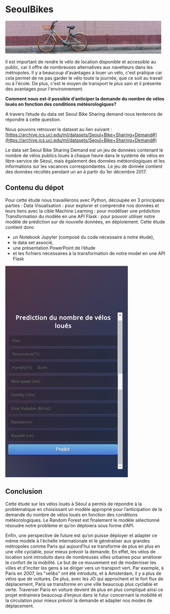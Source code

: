 # SeoulBikes

![alt text](https://github.com/tffnyzhng/SeoulBikes/blob/main/images_readme/image_velo.jpg?raw=true)

Il est important de rendre le vélo de location disponible et accessible au public, car il offre de nombreuses alternatives aux navetteurs dans les métropoles. Il y a beaucoup d'avantages à louer un vélo, c'est pratique car cela permet de ne pas garder le vélo toute la journée, que ce soit au travail ou à l'école. De plus, c'est le moyen de transport le plus sain et il présente des avantages pour l'environnement.

**Comment nous est-il possible d’anticiper la demande du nombre de vélos loués en fonction des conditions météorologiques?**

A travers l’etude du data set Seoul Bike Sharing demand nous tenterons de répondre à cette question.

Nous pouvons retrouver le dataset au lien suivant : [https://archive.ics.uci.edu/ml/datasets/Seoul+Bike+Sharing+Demand#](https://archive.ics.uci.edu/ml/datasets/Seoul+Bike+Sharing+Demand#)
<br>

Le data set Seoul Bike Sharing Demand est un jeu de données contenant le nombre de vélos publics loués à chaque heure dans le système de vélos en libre-service de Séoul, mais également des données météorologiques et les informations sur les vacances correspondantes. Le jeu de donnée contient des données récoltés pendant un an à partir du 1er décembre 2017. 


## Contenu du dépot
Pour cette étude nous travaillerons avec Python, découpée en 3 principales parties :
Data Visualisation : pour explorer et comprendre nos données et leurs liens avec la cible
Machine Learning : pour modéliser une prédiction
Transformation du modèle en une API Flask : pour pouvoir utiliser notre modèle de prédiction sur de nouvelle données, en déploiement.
Cette étude contient donc 
- un Notebook Jupyter (composé du code nécessaire à notre étude), 
- le data set associé,
- une présentation PowerPoint de l’étude 
- et les fichiers nécessaires à la transformation de notre model en une API Flask
 
![alt text](https://github.com/tffnyzhng/SeoulBikes/blob/main/images_readme/image_api.jpg?raw=true)

## Conclusion
Cette étude sur les vélos loués à Séoul a permis de répondre à la problématique en choisissant un modèle approprié pour l’anticipation de la demande du nombre de vélos loués en fonction des conditions météorologiques. Le Random Forest est finalement le modèle sélectionné résoudre notre problème et qu’on déploiera sous forme d’API.

Enfin, une perspective de future est qu’on puisse déployer et adapter ce même modèle à l'échelle internationale et le généraliser aux grandes métropoles comme Paris qui aujourd’hui se transforme de plus en plus en une ville cyclable, pour mieux prévoir la demande. En effet, les vélos de location sont introduits dans de nombreuses villes urbaines pour améliorer le confort de la mobilité. Le but de ce mouvement est de moderniser les villes et d'inciter les gens à se diriger vers un transport vert. Par exemple, à Paris en 2007, les "vélibs" ont été introduits, et à Amsterdam, il y a plus de vélos que de voitures. De plus, avec les JO qui approchent et le fort flux de déplacement, Paris se transforme en une ville beaucoup plus cyclable et verte. Traverser Paris en voiture devient de plus en plus compliqué ainsi ce projet entrainera beaucoup d’enjeux dans le futur concernant la mobilité et la circulation pour mieux prévoir la demande et adapter nos modes de déplacement.
